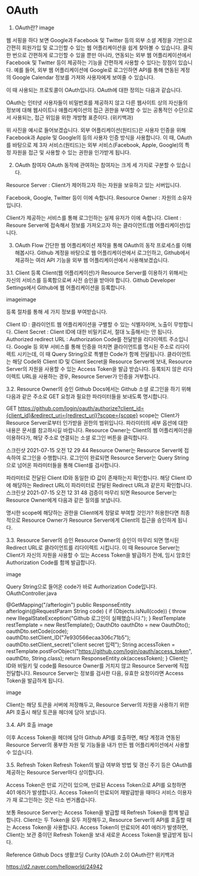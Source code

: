 # OAuth

1. OAuth란?
image

웹 서핑을 하다 보면 Google과 Facebook 및 Twitter 등의 외부 소셜 계정을 기반으로 간편히 회원가입 및 로그인할 수 있는 웹 어플리케이션을 쉽게 찾아볼 수 있습니다. 클릭 한 번으로 간편하게 로그인할 수 있을 뿐만 아니라, 연동되는 외부 웹 어플리케이션에서 Facebook 및 Twitter 등이 제공하는 기능을 간편하게 사용할 수 있다는 장점이 있습니다. 예를 들어, 외부 웹 어플리케이션에 Google로 로그인하면 API를 통해 연동된 계정의 Google Calendar 정보를 가져와 사용자에게 보여줄 수 있습니다.

이 때 사용되는 프로토콜이 OAuth입니다. OAuth에 대한 정의는 다음과 같습니다.

OAuth는 인터넷 사용자들이 비밀번호를 제공하지 않고 다른 웹사이트 상의 자신들의 정보에 대해 웹사이트나 애플리케이션의 접근 권한을 부여할 수 있는 공통적인 수단으로서 사용되는, 접근 위임을 위한 개방형 표준이다. (위키백과)

위 사진을 예시로 들어보겠습니다. 외부 어플리케이션(원티드)은 사용자 인증을 위해 Facebook과 Apple 및 Google의 등의 사용자 인증 방식을 사용합니다. 이 때, OAuth를 바탕으로 제 3자 서비스(원티드)는 외부 서비스(Facebook, Apple, Google)의 특정 자원을 접근 및 사용할 수 있는 권한을 인가받게 됩니다.


2. OAuth 참여자
OAuth 동작에 관여하는 참여자는 크게 세 가지로 구분할 수 있습니다.

Resource Server : Client가 제어하고자 하는 자원을 보유하고 있는 서버입니다.

Facebook, Google, Twitter 등이 이에 속합니다.
Resource Owner : 자원의 소유자입니다.

Client가 제공하는 서비스를 통해 로그인하는 실제 유저가 이에 속합니다.
Client : Resoure Server에 접속해서 정보를 가져오고자 하는 클라이언트(웹 어플리케이션)입니다.

3. OAuth Flow
간단한 웹 어플리케이션 제작을 통해 OAuth의 동작 프로세스를 이해해봅시다. Github 계정을 바탕으로 웹 어플리케이션에서 로그인하고, Github에서 제공하는 여러 API 기능을 외부 웹 어플리케이션에서 사용해보겠습니다.

3.1. Client 등록
Client(웹 어플리케이션)가 Resource Server를 이용하기 위해서는 자신의 서비스를 등록함으로써 사전 승인을 받아야 합니다. Github Developer Settings에서 Github에 웹 어플리케이션을 등록합니다.

imageimage

등록 절차를 통해 세 가지 정보를 부여받습니다.

Client ID : 클라이언트 웹 어플리케이션을 구별할 수 있는 식별자이며, 노출이 무방합니다.
Client Secret : Client ID에 대한 비밀키로서, 절대 노출해서는 안 됩니다.
Authorized redirect URL : Authorization Code를 전달받을 리다이렉트 주소입니다.
Google 등 외부 서비스를 통해 인증을 마치면 클라이언트를 명시된 주소로 리다이렉트 시키는데, 이 때 Query String으로 특별한 Code가 함께 전달됩니다. 클라이언트는 해당 Code와 Client ID 및 Client Secret을 Resource Server에 보내, Resource Server의 자원을 사용할 수 있는 Access Token을 발급 받습니다. 등록되지 않은 리다이렉트 URL을 사용하는 경우, Resource Server가 인증을 거부합니다.

3.2. Resource Owner의 승인
Github Docs에서는 Github 소셜 로그인을 하기 위해 다음과 같은 주소로 GET 요청과 필요한 파라미터들을 보내도록 명시합니다.

GET https://github.com/login/oauth/authorize?client_id={client_id}&redirect_uri={redirect_uri}?scope={scope}
scope는 Client가 Resource Server로부터 인가받을 권한의 범위입니다.
파라미터의 세부 옵션에 대한 내용은 문서를 참고하시길 바랍니다.
Resource Owner는 Client의 웹 어플리케이션을 이용하다가, 해당 주소로 연결되는 소셜 로그인 버튼을 클릭합니다.

스크린샷 2021-07-15 오전 12 29 44
Resource Owner는 Resource Server에 접속하여 로그인을 수행합니다. 로그인이 완료되면 Resource Server는 Query String으로 넘어온 파라미터들을 통해 Client를 검사합니다.

파라미터로 전달된 Client ID와 동일한 ID 값이 존재하는지 확인합니다.
해당 Client ID에 해당하는 Redirect URL이 파라미터로 전달된 Redirect URL과 같은지 확인합니다.
스크린샷 2021-07-15 오전 12 31 48
검증이 마무리 되면 Resource Server는 Resource Owner에게 다음과 같은 질의를 보냅니다.

명시한 scope에 해당하는 권한을 Client에게 정말로 부여할 것인가?
허용한다면 최종적으로 Resource Owner가 Resource Server에게 Client의 접근을 승인하게 됩니다.

3.3. Resource Server의 승인
Resource Owner의 승인이 마무리 되면 명시된 Redirect URL로 클라이언트를 리다이렉트 시킵니다. 이 때 Resource Server는 Client가 자신의 자원을 사용할 수 있는 Access Token을 발급하기 전에, 임시 암호인 Authorization Code를 함께 발급합니다.

image

Query String으로 들어온 code가 바로 Authorization Code입니다.
OAuthController.java

@GetMapping("/afterlogin")
public ResponseEntity<String> afterlogin(@RequestParam String code) {
    if (Objects.isNull(code)) {
        throw new IllegalStateException("Github 로그인이 실패했습니다.");
    }
    RestTemplate restTemplate = new RestTemplate();
    OauthDto oauthDto = new OauthDto();
    oauthDto.setCode(code);
    oauthDto.setClient_ID("7e930566ecaa306c71b5");
    oauthDto.setClient_secret("client secret 입력");
    String accessToken = restTemplate.postForObject("https://github.com/login/oauth/access_token", oauthDto, String.class);
    return ResponseEntity.ok(accessToken);
}
Client는 ID와 비밀키 및 code를 Resource Owner를 거치지 않고 Resource Server에 직접 전달합니다. Resource Server는 정보를 검사한 다음, 유효한 요청이라면 Access Token을 발급하게 됩니다.

image

Client는 해당 토큰을 서버에 저장해두고, Resource Server의 자원을 사용하기 위한 API 호출시 해당 토큰을 헤더에 담아 보냅니다.

3.4. API 호출
image

이후 Access Token을 헤더에 담아 Github API를 호출하면, 해당 계정과 연동된 Resource Server의 풍부한 자원 및 기능들을 내가 만든 웹 어플리케이션에서 사용할 수 있습니다.

3.5. Refresh Token
Refresh Token의 발급 여부와 방법 및 갱신 주기 등은 OAuth를 제공하는 Resource Server마다 상이합니다.

Access Token은 만료 기간이 있으며, 만료된 Access Token으로 API를 요청하면 401 에러가 발생합니다. Access Token이 만료되어 재발급받을 때마다 서비스 이용자가 재 로그인하는 것은 다소 번거롭습니다.

보통 Resource Server는 Access Token을 발급할 때 Refresh Token을 함께 발급합니다. Client는 두 Token을 모두 저장해두고, Resource Server의 API를 호출할 때는 Access Token을 사용합니다. Access Token이 만료되어 401 에러가 발생하면, Client는 보관 중이던 Refresh Token을 보내 새로운 Access Token을 발급받게 됩니다.


Reference
Github Docs
생활코딩
Curity
[OAuth 2.0] OAuth란?
위키백과

https://d2.naver.com/helloworld/24942
